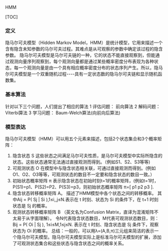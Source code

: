 HMM

[TOC]

### 定义
隐马尔可夫模型（Hidden Markov Model，HMM）是统计模型，它用来描述一个含有隐含未知参数的马尔可夫过程。其难点是从可观察的参数中确定该过程的隐含参数。
隐马尔可夫模型是马尔可夫链的一种，它的状态不能直接观察到，但能通过观测向量序列观察到，每个观测向量都是通过某些概率密度分布表现为各种状态，每一个观测向量是由一个具有相应概率密度分布的状态序列产生。所以，隐马尔可夫模型是一个双重随机过程----具有一定状态数的隐马尔可夫链和显示随机函数集。

### 基本算法
针对以下三个问题，人们提出了相应的算法
1 评估问题： 前向算法
2 解码问题： Viterbi算法
3 学习问题： Baum-Welch算法(向前向后算法)

### 模型表达
隐马尔可夫模型（HMM）可以用五个元素来描述，包括2个状态集合和3个概率矩阵：
1. 隐含状态 S
这些状态之间满足马尔可夫性质，是马尔可夫模型中实际所隐含的状态。这些状态通常无法通过直接观测而得到。（例如S1、S2、S3等等)
2. 可观测状态 O
在模型中与隐含状态相关联，可通过直接观测而得到。(例如O1、O2、O3等等，可观测状态的数目不一定要和隐含状态的数目一致。）
3. 初始状态概率矩阵 π
表示隐含状态在初始时刻t=1的概率矩阵，(例如t=1时，P(S1)=p1、P(S2)=P2、P(S3)=p3，则初始状态概率矩阵 π=[ p1 p2 p3 ].
4. 隐含状态转移概率矩阵 A。
描述了HMM模型中各个状态之间的转移概率。
其中Aij = P( Sj | Si ),1≤i,,j≤N.表示在 t 时刻、状态为 Si 的条件下，在 t+1 时刻状态是 Sj 的概率。
5. 观测状态转移概率矩阵 B （英文名为Confusion Matrix，直译为混淆矩阵不太易于从字面理解）。
令N代表隐含状态数目，M代表可观测状态数目，则：
Bij = P( Oi | Sj ), 1≤i≤M,1≤j≤N.
表示在 t 时刻、隐含状态是 Sj 条件下，观察状态为 Oi 的概率。
总结：一般的，可以用λ=(A,B,π)三元组来简洁的表示一个隐马尔可夫模型。隐马尔可夫模型实际上是标准马尔可夫模型的扩展，添加了可观测状态集合和这些状态与隐含状态之间的概率关系。



